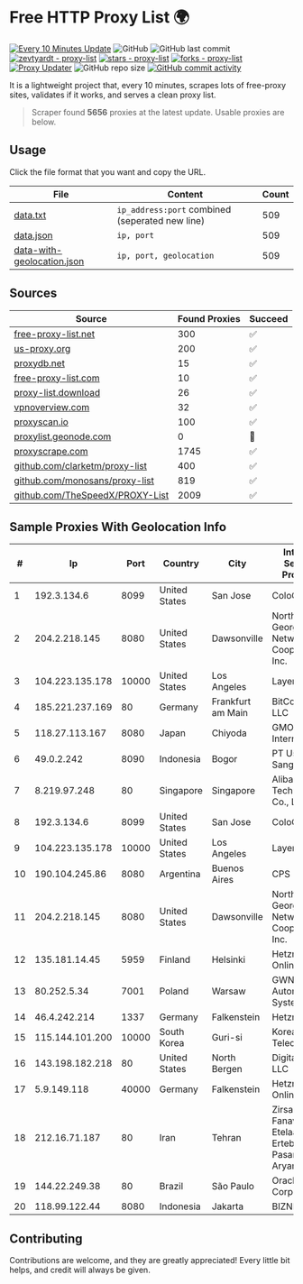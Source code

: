 
# Free HTTP Proxy List 🌍

[![Every 10 Minutes Update](https://github.com/mertguvencli/http-proxy-list/actions/workflows/main.yml/badge.svg?branch=main)](https://github.com/mertguvencli/http-proxy-list/actions/workflows/main.yml)
![GitHub](https://img.shields.io/github/license/mertguvencli/http-proxy-list)
![GitHub last commit](https://img.shields.io/github/last-commit/mertguvencli/http-proxy-list)
[![zevtyardt - proxy-list](https://img.shields.io/static/v1?label=zevtyardt&message=proxy-list&color=blue&logo=github)](https://github.com/zevtyardt/proxy-list "Go to GitHub repo")
[![stars - proxy-list](https://img.shields.io/github/stars/zevtyardt/proxy-list?style=social)](https://github.com/zevtyardt/proxy-list)
[![forks - proxy-list](https://img.shields.io/github/forks/zevtyardt/proxy-list?style=social)](https://github.com/zevtyardt/proxy-list)
[![Proxy Updater](https://github.com/zevtyardt/proxy-list/workflows/Proxy%20Updater/badge.svg)](https://github.com/zevtyardt/proxy-list/actions?query=workflow:"Proxy+Updater")
![GitHub repo size](https://img.shields.io/github/repo-size/zevtyardt/proxy-list)
[![GitHub commit activity](https://img.shields.io/github/commit-activity/m/zevtyardt/proxy-list?logo=commits)](https://github.com/zevtyardt/proxy-list/commits/main)

It is a lightweight project that, every 10 minutes, scrapes lots of free-proxy sites, validates if it works, and serves a clean proxy list.

> Scraper found **5656** proxies at the latest update. Usable proxies are below.

## Usage

Click the file format that you want and copy the URL.

|File|Content|Count|
|----|-------|-----|
|[data.txt](https://raw.githubusercontent.com/mertguvencli/http-proxy-list/main/proxy-list/data.txt)|`ip_address:port` combined (seperated new line)|509|
|[data.json](https://raw.githubusercontent.com/mertguvencli/http-proxy-list/main/proxy-list/data.json)|`ip, port`|509|
|[data-with-geolocation.json](https://raw.githubusercontent.com/mertguvencli/http-proxy-list/main/proxy-list/data-with-geolocation.json)|`ip, port, geolocation`|509|

## Sources

|Source|Found Proxies|Succeed|
|------|-------------|-------|
|[free-proxy-list.net](https://free-proxy-list.net)|300|✅|
|[us-proxy.org](https://www.us-proxy.org)|200|✅|
|[proxydb.net](http://proxydb.net)|15|✅|
|[free-proxy-list.com](https://free-proxy-list.com/?page=&port=&type%5B%5D=http&type%5B%5D=https&up_time=0&search=Search)|10|✅|
|[proxy-list.download](https://www.proxy-list.download/HTTP)|26|✅|
|[vpnoverview.com](https://vpnoverview.com/privacy/anonymous-browsing/free-proxy-servers)|32|✅|
|[proxyscan.io](https://www.proxyscan.io)|100|✅|
|[proxylist.geonode.com](https://proxylist.geonode.com/api/proxy-list?limit=300&page=1&sort_by=lastChecked&sort_type=desc&protocols=http,https)|0|🚫|
|[proxyscrape.com](https://api.proxyscrape.com/v2/?request=displayproxies&protocol=http&timeout=10000&country=all&ssl=all&anonymity=all)|1745|✅|
|[github.com/clarketm/proxy-list](https://raw.githubusercontent.com/clarketm/proxy-list/master/proxy-list-raw.txt)|400|✅|
|[github.com/monosans/proxy-list](https://raw.githubusercontent.com/monosans/proxy-list/main/proxies/http.txt)|819|✅|
|[github.com/TheSpeedX/PROXY-List](https://raw.githubusercontent.com/TheSpeedX/PROXY-List/master/http.txt)|2009|✅|


## Sample Proxies With Geolocation Info

|#|Ip|Port|Country|City|Internet Service Provider|
|-|--|----|-------|----|-------------------------|
|1|192.3.134.6|8099|United States|San Jose|ColoCrossing|
|2|204.2.218.145|8080|United States|Dawsonville|North Georgia Network Cooperative, Inc.|
|3|104.223.135.178|10000|United States|Los Angeles|LayerHost|
|4|185.221.237.169|80|Germany|Frankfurt am Main|BitCommand LLC|
|5|118.27.113.167|8080|Japan|Chiyoda|GMO Internet, Inc.|
|6|49.0.2.242|8090|Indonesia|Bogor|PT Usaha Adi Sanggoro|
|7|8.219.97.248|80|Singapore|Singapore|Alibaba (US) Technology Co., Ltd.|
|8|192.3.134.6|8099|United States|San Jose|ColoCrossing|
|9|104.223.135.178|10000|United States|Los Angeles|LayerHost|
|10|190.104.245.86|8080|Argentina|Buenos Aires|CPS|
|11|204.2.218.145|8080|United States|Dawsonville|North Georgia Network Cooperative, Inc.|
|12|135.181.14.45|5959|Finland|Helsinki|Hetzner Online GmbH|
|13|80.252.5.34|7001|Poland|Warsaw|GWNET Autonomus System|
|14|46.4.242.214|1337|Germany|Falkenstein|Hetzner|
|15|115.144.101.200|10000|South Korea|Guri-si|Korea Telecom|
|16|143.198.182.218|80|United States|North Bergen|DigitalOcean, LLC|
|17|5.9.149.118|40000|Germany|Falkenstein|Hetzner Online GmbH|
|18|212.16.71.187|80|Iran|Tehran|Zirsakht Fanavari Etelaat va Ertebatat Pasargad Aryan PJS|
|19|144.22.249.38|80|Brazil|São Paulo|Oracle Corporation|
|20|118.99.122.44|8080|Indonesia|Jakarta|BIZNET|



## Contributing

Contributions are welcome, and they are greatly appreciated! Every
little bit helps, and credit will always be given.

